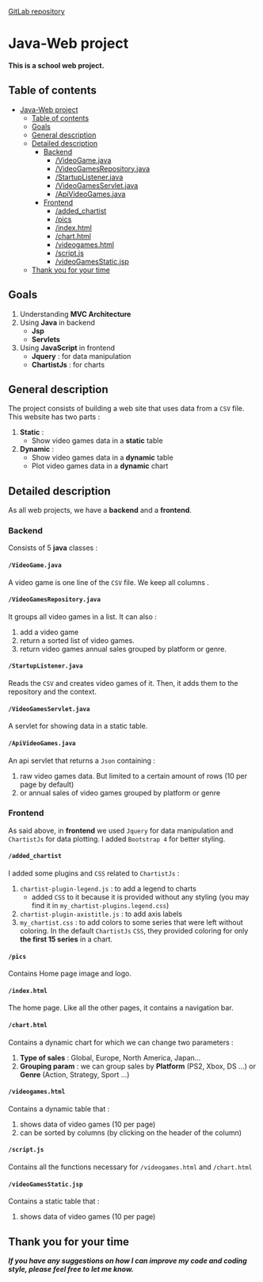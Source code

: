 [GitLab repository](https://gitlab.univ-lille.fr/lahoucine.elaidous.etu/java-web/)

# Java-Web project

**This is a school web project.**


## Table of contents
* [Java-Web project](#java-web-project)
  * [Table of contents](#table-of-contents)
  * [Goals](#goals)
  * [General description](#general-description)
  * [Detailed description](#detailed-description)
     * [Backend](#backend)
        * [/VideoGame.java](#videogamejava)
        * [/VideoGamesRepository.java](#videogamesrepositoryjava)
        * [/StartupListener.java](#startuplistenerjava)
        * [/VideoGamesServlet.java](#videogamesservletjava)
        * [/ApiVideoGames.java](#apivideogamesjava)
     * [Frontend](#frontend)
        * [/added_chartist](#added_chartist)
        * [/pics](#pics)
        * [/index.html](#indexhtml)
        * [/chart.html](#charthtml)
        * [/videogames.html](#videogameshtml)
        * [/script.js](#scriptjs)
        * [/videoGamesStatic.jsp](#videogamesstaticjsp)
  * [Thank you for your time](#thank-you-for-your-time)

## Goals
1. Understanding **MVC Architecture**
2. Using **Java** in backend
    * **Jsp**
    * **Servlets**
3. Using **JavaScript** in frontend
    * **Jquery** : for data manipulation
    * **ChartistJs** : for charts
## General description

The project consists of building a web site that uses data from a `CSV` file.
This website has two parts :

1. **Static** :
    * Show video games data in a **static** table
2. **Dynamic** :
    * Show video games data in a **dynamic** table
    * Plot video games data in a **dynamic** chart
    
## Detailed description

As all web projects, we have a **backend** and a **frontend**.

### Backend
Consists of 5 **java** classes :
#### `/VideoGame.java` 
A video game is one line of the `CSV` file. We keep all columns .
#### `/VideoGamesRepository.java`
It groups all video games in a list. It can also :
1. add a video game
2. return a sorted list of video games. 
3. return video games annual sales grouped by platform or genre.
#### `/StartupListener.java`
Reads the `CSV` and creates video games of it. Then, it adds them to the repository and the context.
#### `/VideoGamesServlet.java`
A servlet for showing data in a static table.
#### `/ApiVideoGames.java`
An api servlet that returns a `Json` containing :
1. raw video games data. But limited to a certain amount of rows (10 per page by default)
2. or annual sales of video games grouped by platform or genre

### Frontend
 
As said above, in **frontend** we used `Jquery` for data manipulation
and `ChartistJs` for data plotting. I added `Bootstrap 4` for better
styling.

#### `/added_chartist`
I added some plugins and `CSS` related to `ChartistJs` :
1. `chartist-plugin-legend.js` : to add a legend to charts
   *  added `CSS` to it because it is provided without any styling (you
      may find it in `my_chartist-plugins.legend.css`)
2. `chartist-plugin-axistitle.js` : to add axis labels
3. `my_chartist.css` : to add colors to some series that were left
   without coloring. In the default `ChartistJs` `CSS`, they provided
   coloring for only **the first 15 series** in a chart.

#### `/pics`
Contains Home page image and logo.

#### `/index.html`
The home page. Like all the other pages, it contains a navigation bar.

#### `/chart.html`
Contains a dynamic chart for which we can change two parameters :
1. **Type of sales** : Global, Europe, North America, Japan...
2. **Grouping param** : we can group sales by **Platform** (PS2, Xbox,
   DS ...) or **Genre** (Action, Strategy, Sport ...) 
   
#### `/videogames.html`
Contains a dynamic table that :
1. shows data of video games (10 per page)
2. can be sorted by columns (by clicking on the header of the column)

#### `/script.js`
Contains all the functions necessary for `/videogames.html` and `/chart.html`

#### `/videoGamesStatic.jsp`
Contains a static table that :
1. shows data of video games (10 per page)




## Thank you for your time
 ***If you have any suggestions on how I can improve my code and coding
 style, please feel free to let me know.***
